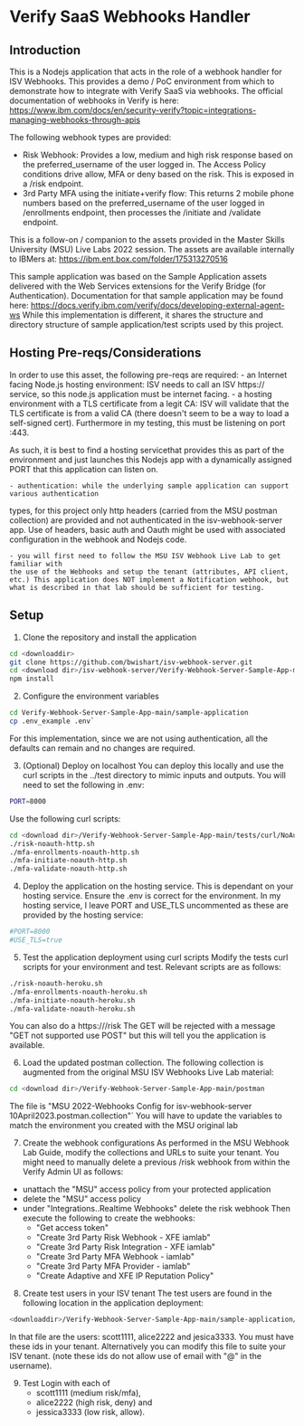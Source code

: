 # Verify SaaS Webhooks Handler

## Introduction
This is a Nodejs application that acts in the role of a webhook handler for
ISV Webhooks. This provides a demo / PoC environment from which to demonstrate how to 
integrate with Verify SaaS via webhooks. 
The official documentation of webhooks in Verify is here:
https://www.ibm.com/docs/en/security-verify?topic=integrations-managing-webhooks-through-apis

The following webhook types are provided:
- Risk Webhook: Provides a low, medium and high risk response based on the preferred_username of
the user logged in.  The Access Policy conditions drive allow, MFA or deny based on the risk. 
This is exposed in a /risk endpoint.
- 3rd Party MFA using the initiate+verify flow: This returns 2 mobile phone numbers based on the
preferred_username of the user logged in /enrollments endpoint, then processes the /initiate and 
/validate endpoint. 

This is a follow-on / companion to the assets provided in the Master Skills University (MSU) Live Labs 2022
session.  The assets are available internally to IBMers at:
https://ibm.ent.box.com/folder/175313270516

This sample application was based on the Sample Application assets delivered with the Web Services
extensions for the Verify Bridge (for Authentication). Documentation for that sample application 
may be found here: https://docs.verify.ibm.com/verify/docs/developing-external-agent-ws
While this implementation is different, it shares the structure and directory structure of 
sample application/test scripts used by this project.

## Hosting Pre-reqs/Considerations

In order to use this asset, the following pre-reqs are required:
	- an Internet facing Node.js hosting environment: ISV needs to call an ISV https:// service, so 
this node.js application must be internet facing.
	- a hosting environment with a TLS certificate from a legit CA: ISV will validate that the TLS
certificate is from a valid CA (there doesn't seem to be a way to load a self-signed cert). Furthermore
in my testing, this must be listening on port :443.  

As such, it is best to find a hosting servicethat provides this as part of the environment and just 
launches this Nodejs app with a dynamically assigned PORT that this application can listen on.

	- authentication: while the underlying sample application can support various authentication 
types, for this project only http headers (carried from the MSU postman collection) are provided
and not authenticated in the isv-webhook-server app. Use of headers, basic auth and Oauth might
be used with associated configuration in the webhook and Nodejs code.

	- you will first need to follow the MSU ISV Webhook Live Lab to get familiar with
	the use of the Webhooks and setup the tenant (attributes, API client, etc.) This application does NOT implement a Notification webhook, but 
	what is described in that lab should be sufficient for testing. 

## Setup

1. Clone the repository and install the application
```bash
cd <downloaddir>
git clone https://github.com/bwishart/isv-webhook-server.git
cd <download dir>/isv-webhook-server/Verify-Webhook-Server-Sample-App-main/sample_application
npm install
```

2. Configure the environment variables
```bash
cd Verify-Webhook-Server-Sample-App-main/sample-application
cp .env_example .env`
```
For this implementation, since we are not using authentication, all the defaults can remain
and no changes are required.

3. (Optional) Deploy on localhost
You can deploy this locally and use the curl scripts in the ../test directory to mimic
inputs and outputs.  You will need to set the following in .env:
```bash
PORT=8000
```
Use the following curl scripts:
```bash
cd <download dir>/Verify-Webhook-Server-Sample-App-main/tests/curl/NoAuth
./risk-noauth-http.sh
./mfa-enrollments-noauth-http.sh
./mfa-initiate-noauth-http.sh
./mfa-validate-noauth-http.sh
```

4. Deploy the application on the hosting service.
This is dependant on your hosting service.  Ensure the .env is correct for the environment.
In my hosting service, I leave PORT and USE_TLS uncommented as these are provided by the hosting
service:
```bash
#PORT=8000
#USE_TLS=true
```

5. Test the application deployment using curl scripts
Modify the tests curl scripts for your environment and test. Relevant scripts are as follows:
```bash
./risk-noauth-heroku.sh
./mfa-enrollments-noauth-heroku.sh
./mfa-initiate-noauth-heroku.sh
./mfa-validate-noauth-heroku.sh
```
You can also do a https://<yourhost>/risk
The GET will be rejected with a message "GET not supported use POST" but this will tell you
the application is available.

6. Load the updated postman collection.
The following collection is augmented from the original MSU ISV Webhooks Live Lab material:
```bash
cd <download dir>/Verify-Webhook-Server-Sample-App-main/postman
```
The file is "MSU 2022-Webhooks Config for isv-webhook-server 10April2023.postman.collection"`
You will have to update the variables to match the environment you created with the MSU original lab


7. Create the webhook configurations
As performed in the MSU Webhook Lab Guide, modify the collections and URLs to suite your tenant.
You might need to manually delete a previous /risk webhook from within the Verify Admin UI as follows:
- unattach the "MSU" access policy from your protected application
- delete the "MSU" access policy
- under "Integrations..Realtime Webhooks" delete the risk webhook
Then execute the following to create the webhooks:
	- "Get access token"
	- "Create 3rd Party Risk Webhook - XFE iamlab"
	- "Create 3rd Party Risk Integration - XFE iamlab"
	- "Create 3rd Party MFA Webhook - iamlab"
	- "Create 3rd Party MFA Provider - iamlab"
	- "Create Adaptive and XFE IP Reputation Policy"
	
8. Create test users in your ISV tenant
The test users are found in the following location in the application deployment:
```bash
<downloaddir>/Verify-Webhook-Server-Sample-App-main/sample-application/datasource/datasource.js
```
In that file are the users: scott1111, alice2222 and jesica3333. You must have these ids
in your tenant. Alternatively you can modify this file to suite your ISV tenant. (note these
ids do not allow use of email with "@" in the username). 

9. Test
Login with each of 
	- scott1111 (medium risk/mfa), 
	- alice2222 (high risk, deny) and
	- jessica3333 (low risk, allow).
	

	
